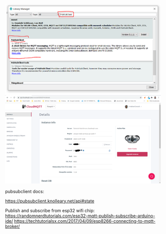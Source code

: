 
![](../img/Capture.PNG)
![](../img/Capture1.PNG)


pubsubclient docs:

https://pubsubclient.knolleary.net/api#state


Publish and subscribe from esp32 wifi chip:
https://randomnerdtutorials.com/esp32-mqtt-publish-subscribe-arduino-ide/
https://techtutorialsx.com/2017/04/09/esp8266-connecting-to-mqtt-broker/